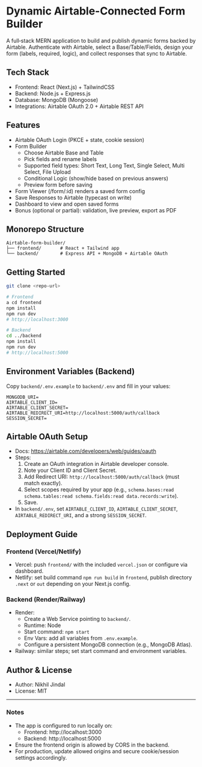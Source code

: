 # Dynamic Airtable-Connected Form Builder

A full‑stack MERN application to build and publish dynamic forms backed by Airtable. Authenticate with Airtable, select a Base/Table/Fields, design your form (labels, required, logic), and collect responses that sync to Airtable.

## Tech Stack
- Frontend: React (Next.js) + TailwindCSS
- Backend: Node.js + Express.js
- Database: MongoDB (Mongoose)
- Integrations: Airtable OAuth 2.0 + Airtable REST API

## Features
- Airtable OAuth Login (PKCE + state, cookie session)
- Form Builder
  - Choose Airtable Base and Table
  - Pick fields and rename labels
  - Supported field types: Short Text, Long Text, Single Select, Multi Select, File Upload
  - Conditional Logic (show/hide based on previous answers)
  - Preview form before saving
- Form Viewer (/form/:id) renders a saved form config
- Save Responses to Airtable (typecast on write)
- Dashboard to view and open saved forms
- Bonus (optional or partial): validation, live preview, export as PDF

## Monorepo Structure
```
Airtable-form-builder/
├── frontend/       # React + Tailwind app
└── backend/        # Express API + MongoDB + Airtable OAuth
```

## Getting Started

```bash
git clone <repo-url>

# Frontend
a cd frontend
npm install
npm run dev
# http://localhost:3000

# Backend
cd ../backend
npm install
npm run dev
# http://localhost:5000
```

## Environment Variables (Backend)
Copy `backend/.env.example` to `backend/.env` and fill in your values:

```
MONGODB_URI=
AIRTABLE_CLIENT_ID=
AIRTABLE_CLIENT_SECRET=
AIRTABLE_REDIRECT_URI=http://localhost:5000/auth/callback
SESSION_SECRET=
```

## Airtable OAuth Setup
- Docs: https://airtable.com/developers/web/guides/oauth
- Steps:
  1. Create an OAuth integration in Airtable developer console.
  2. Note your Client ID and Client Secret.
  3. Add Redirect URI: `http://localhost:5000/auth/callback` (must match exactly).
  4. Select scopes required by your app (e.g., `schema.bases:read schema.tables:read schema.fields:read data.records:write`).
  5. Save.
- In `backend/.env`, set `AIRTABLE_CLIENT_ID`, `AIRTABLE_CLIENT_SECRET`, `AIRTABLE_REDIRECT_URI`, and a strong `SESSION_SECRET`.

## Deployment Guide

### Frontend (Vercel/Netlify)
- Vercel: push `frontend/` with the included `vercel.json` or configure via dashboard.
- Netlify: set build command `npm run build` in `frontend`, publish directory `.next` or `out` depending on your Next.js config.

### Backend (Render/Railway)
- Render:
  - Create a Web Service pointing to `backend/`.
  - Runtime: Node
  - Start command: `npm start`
  - Env Vars: add all variables from `.env.example`.
  - Configure a persistent MongoDB connection (e.g., MongoDB Atlas).
- Railway: similar steps; set start command and environment variables.

## Author & License
- Author: Nikhil Jindal
- License: MIT

---

### Notes
- The app is configured to run locally on:
  - Frontend: http://localhost:3000
  - Backend: http://localhost:5000
- Ensure the frontend origin is allowed by CORS in the backend.
- For production, update allowed origins and secure cookie/session settings accordingly.
